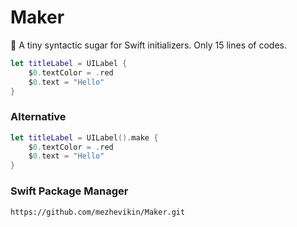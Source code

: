 # Maker

🍰 A tiny syntactic sugar for Swift initializers. Only 15 lines of codes.

```swift
let titleLabel = UILabel {
    $0.textColor = .red
    $0.text = "Hello"
}
```

### Alternative

```swift
let titleLabel = UILabel().make {
    $0.textColor = .red
    $0.text = "Hello"
}
```

### Swift Package Manager

```
https://github.com/mezhevikin/Maker.git
```

